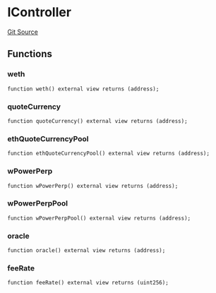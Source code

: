 # IController
[Git Source](https://github.com/opynfinance/squeeth-monorepo/blob/d9f476e77fa42301e16041672bb68b167162f81f/src/interface/IController.sol)


## Functions
### weth


```solidity
function weth() external view returns (address);
```

### quoteCurrency


```solidity
function quoteCurrency() external view returns (address);
```

### ethQuoteCurrencyPool


```solidity
function ethQuoteCurrencyPool() external view returns (address);
```

### wPowerPerp


```solidity
function wPowerPerp() external view returns (address);
```

### wPowerPerpPool


```solidity
function wPowerPerpPool() external view returns (address);
```

### oracle


```solidity
function oracle() external view returns (address);
```

### feeRate


```solidity
function feeRate() external view returns (uint256);
```

